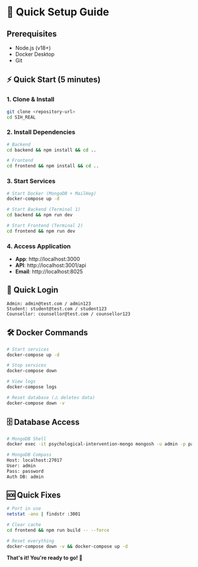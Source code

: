 # 🚀 Quick Setup Guide

## Prerequisites
- Node.js (v18+)
- Docker Desktop
- Git

## ⚡ Quick Start (5 minutes)

### 1. Clone & Install
```bash
git clone <repository-url>
cd SIH_REAL
```

### 2. Install Dependencies
```bash
# Backend
cd backend && npm install && cd ..

# Frontend  
cd frontend && npm install && cd ..
```

### 3. Start Services
```bash
# Start Docker (MongoDB + MailHog)
docker-compose up -d

# Start Backend (Terminal 1)
cd backend && npm run dev

# Start Frontend (Terminal 2)
cd frontend && npm run dev
```

### 4. Access Application
- **App**: http://localhost:3000
- **API**: http://localhost:3001/api
- **Email**: http://localhost:8025

## 🔑 Quick Login
```
Admin: admin@test.com / admin123
Student: student@test.com / student123
Counsellor: counsellor@test.com / counsellor123
```

## 🛠 Docker Commands
```bash
# Start services
docker-compose up -d

# Stop services
docker-compose down

# View logs
docker-compose logs

# Reset database (⚠️ deletes data)
docker-compose down -v
```

## 🗄️ Database Access
```bash
# MongoDB Shell
docker exec -it psychological-intervention-mongo mongosh -u admin -p password --authenticationDatabase admin

# MongoDB Compass
Host: localhost:27017
User: admin
Pass: password
Auth DB: admin
```

## 🆘 Quick Fixes
```bash
# Port in use
netstat -ano | findstr :3001

# Clear cache
cd frontend && npm run build -- --force

# Reset everything
docker-compose down -v && docker-compose up -d
```

**That's it! You're ready to go! 🎉**


